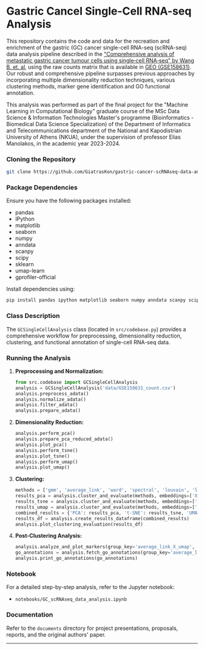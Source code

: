 
# Gastric Cancel Single-Cell RNA-seq Analysis

This repository contains the code and data for the recreation and enrichment of the gastric (GC) cancer single-cell RNA-seq (scRNA-seq) data analysis pipeline described in the ["Comprehensive analysis of metastatic gastric cancer tumour cells using single‑cell RNA‑seq" by Wang B. et. al](https://www.nature.com/articles/s41598-020-80881-2), using the raw counts matrix that is available in [GEO (GSE158631)](https://www.ncbi.nlm.nih.gov/geo/query/acc.cgi?acc=GSE158631). Our robust and comprehensive pipeline surpasses previous approaches by incorporating multiple dimensionality reduction techniques, various clustering methods, marker gene identification and GO functional annotation.

This analysis was performed as part of the final project for the "Machine Learning in Computational Biology" graduate course of the MSc Data Science & Information Technologies Master's programme (Bioinformatics - Biomedical Data Science Specialization) of the Department of Informatics and Telecommunications department of the National and Kapodistrian University of Athens (NKUA), under the supervision of professor Elias Manolakos, in the academic year 2023-2024.

### Cloning the Repository

```sh
git clone https://github.com/GiatrasKon/gastric-cancer-scRNAseq-data-analysis.git
```

### Package Dependencies

Ensure you have the following packages installed:

- pandas
- IPython
- matplotlib
- seaborn
- numpy
- anndata
- scanpy
- scipy
- sklearn
- umap-learn
- gprofiler-official

Install dependencies using:

```sh
pip install pandas ipython matplotlib seaborn numpy anndata scanpy scipy scikit-learn umap-learn gprofiler-official
```

### Class Description

The `GCSingleCellAnalysis` class (located in `src/codebase.py`) provides a comprehensive workflow for preprocessing, dimensionality reduction, clustering, and functional annotation of single-cell RNA-seq data.

### Running the Analysis

1. **Preprocessing and Normalization:**
    ```python
    from src.codebase import GCSingleCellAnalysis
    analysis = GCSingleCellAnalysis('data/GSE158631_count.csv')
    analysis.preprocess_adata()
    analysis.normalize_adata()
    analysis.filter_adata()
    analysis.prepare_adata()
    ```

2. **Dimensionality Reduction:**
    ```python
    analysis.perform_pca()
    analysis.prepare_pca_reduced_adata()
    analysis.plot_pca()
    analysis.perform_tsne()
    analysis.plot_tsne()
    analysis.perform_umap()
    analysis.plot_umap()
    ```

3. **Clustering:**
    ```python
    methods = ['gmm', 'average_link', 'ward', 'spectral', 'louvain', 'leiden']
    results_pca = analysis.cluster_and_evaluate(methods, embeddings=['X_pca'])
    results_tsne = analysis.cluster_and_evaluate(methods, embeddings=['X_tsne'])
    results_umap = analysis.cluster_and_evaluate(methods, embeddings=['X_umap'])
    combined_results = {'PCA': results_pca, 't-SNE': results_tsne, 'UMAP': results_umap}
    results_df = analysis.create_results_dataframe(combined_results)
    analysis.plot_clustering_evaluation(results_df)
    ```

4. **Post-Clustering Analysis:**
    ```python
    analysis.analyze_and_plot_markers(group_key='average_link_X_umap', n_genes=10)
    go_annotations = analysis.fetch_go_annotations(group_key='average_link_X_umap', n_genes=10)
    analysis.print_go_annotations(go_annotations)
    ```

### Notebook

For a detailed step-by-step analysis, refer to the Jupyter notebook:
- `notebooks/GC_scRNAseq_data_analysis.ipynb`

### Documentation

Refer to the `documents` directory for project presentations, proposals, reports, and the original authors' paper.

---